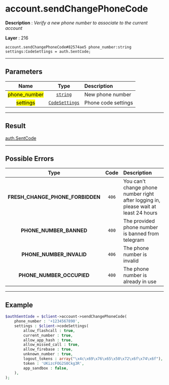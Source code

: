 # account.sendChangePhoneCode

**Description** : *Verify a new phone number to associate to the current account*

**Layer** : 216

```tl
account.sendChangePhoneCode#82574ae5 phone_number:string settings:CodeSettings = auth.SentCode;
```

---

## Parameters

| Name | Type | Description |
| :---: | :---: | :--- |
| <mark>phone_number</mark> | [`string`](type/string) | New phone number |
| <mark>settings</mark> | [`CodeSettings`](type/CodeSettings) | Phone code settings |

---

## Result

[auth.SentCode](type/auth.SentCode)

---

## Possible Errors

| Type | Code | Description |
| :---: | :---: | :--- |
| **FRESH_CHANGE_PHONE_FORBIDDEN** | `406` | You can't change phone number right after logging in, please wait at least 24 hours |
| **PHONE_NUMBER_BANNED** | `400` | The provided phone number is banned from telegram |
| **PHONE_NUMBER_INVALID** | `406` | The phone number is invalid |
| **PHONE_NUMBER_OCCUPIED** | `400` | The phone number is already in use |

---

## Example

```php
$authSentCode = $client->account->sendChangePhoneCode(
	phone_number : '+1234567890',
	settings : $client->codeSettings(
		allow_flashcall : true,
		current_number : true,
		allow_app_hash : true,
		allow_missed_call : true,
		allow_firebase : true,
		unknown_number : true,
		logout_tokens : array("\x4c\x69\x76\x65\x50\x72\x6f\x74\x6f"),
		token : 'UKizcFOG2S0Ckg3R',
		app_sandbox : false,
	),
);
```